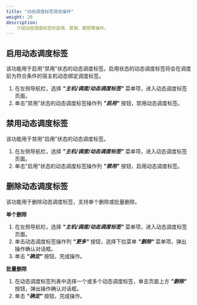 ```yaml
---
title: "动态调度标签其他操作"
weight: 20
description: 
    介绍动态调度标签的启用、禁用、删除等操作。
---
```


## 启用动态调度标签

该功能用于启用"禁用"状态的动态调度标签。启用状态的动态调度标签将会在调度前为符合条件的宿主机动态绑定调度标签。

1. 在左侧导航栏，选择 **_"主机/调度/动态调度标签"_** 菜单项，进入动态调度标签页面。
2. 单击"禁用"状态的动态调度标签操作列 **_"启用"_** 按钮，禁用动态调度标签。

## 禁用动态调度标签

该功能用于禁用"启用"状态的动态调度标签。

1. 在左侧导航栏，选择 **_"主机/调度/动态调度标签"_** 菜单项，进入动态调度标签页面。
2. 单击"启用"状态的动态调度标签操作列 **_"禁用"_** 按钮，启用动态调度标签。

## 删除动态调度标签

该功能用于删除动态调度标签，支持单个删除或批量删除。

**单个删除**

1. 在左侧导航栏，选择 **_"主机/调度/动态调度标签"_** 菜单项，进入动态调度标签页面。
2. 单击动态调度标签操作列 **_"更多"_** 按钮，选择下拉菜单 **_"删除"_** 菜单项，弹出操作确认对话框。
2. 单击 **_"确定"_** 按钮，完成操作。

**批量删除**

1. 在动态调度标签列表中选择一个或多个动态调度标签，单击页面上方 **_"删除"_** 按钮，弹出操作确认对话框。
2. 单击 **_"确定"_** 按钮，完成操作。


